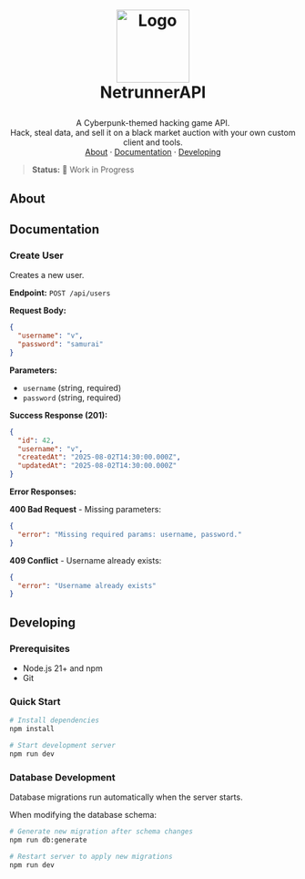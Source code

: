<!-- LOGO -->
<h1>
<p align="center">
  <img src="https://github.com/user-attachments/assets/3f6d49eb-60a0-4144-8992-eccb675bca66" alt="Logo" width="128">
  <br>NetrunnerAPI
</h1>
  <p align="center">
A Cyberpunk-themed hacking game API.<br>Hack, steal data, and sell it on a black market auction with your own custom client and tools.
    <br />
    <a href="#about">About</a>
    ·
    <a href="#documentation">Documentation</a>
    ·
    <a href="#developing">Developing</a>
  </p>
</p>

> **Status:** 🚧 Work in Progress

## About

## Documentation

### Create User

Creates a new user.

**Endpoint:** `POST /api/users`

**Request Body:**

```json
{
  "username": "v",
  "password": "samurai"
}
```

**Parameters:**

- `username` (string, required)
- `password` (string, required)

**Success Response (201):**

```json
{
  "id": 42,
  "username": "v",
  "createdAt": "2025-08-02T14:30:00.000Z",
  "updatedAt": "2025-08-02T14:30:00.000Z"
}
```

**Error Responses:**

**400 Bad Request** - Missing parameters:

```json
{
  "error": "Missing required params: username, password."
}
```

**409 Conflict** - Username already exists:

```json
{
  "error": "Username already exists"
}
```

## Developing

### Prerequisites

- Node.js 21+ and npm
- Git

### Quick Start

```bash
# Install dependencies
npm install

# Start development server
npm run dev
```

### Database Development

Database migrations run automatically when the server starts.

When modifying the database schema:

```bash
# Generate new migration after schema changes
npm run db:generate

# Restart server to apply new migrations
npm run dev
```
